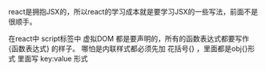 
react是拥抱JSX的，所以react的学习成本就是要学习JSX的一些写法，前面不是很顺手。

在react中 <script type="text/babel">   </script>script标签中 虚拟DOM 都是要声明的，所有的函数表达式都要写作 {函数表达式} 的样子。
 哪怕是内联样式都必须先加 花括号{} ，里面都是obj{}形式 里面写 key:value 形式
